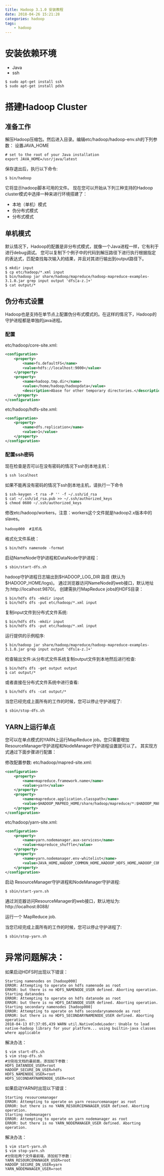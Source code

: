 ```yaml
---
title: Hadoop 3.1.0 安装教程
date: 2018-04-26 15:21:28
categories: hadoop
tags:
    - hadoop
---
```



# 安装依赖环境

- Java
- ssh

```shell
$ sudo apt-get install ssh
$ sudo apt-get install pdsh
```

<!--more -->

# 搭建Hadoop Cluster

## 准备工作

解压Hadoop压缩包。然后进入目录。编辑etc/hadoop/hadoop-env.sh的下列参数：
设置JAVA_HOME

```
# set to the root of your Java installation
export JAVA_HOME=/usr/java/latest 
```

保存退出后，执行以下命令:

```
$ bin/hadoop  
```

它将显示hadoop脚本可用的文件。
现在您可以开始从下列三种支持的Hadoop cluster模式中选择一种来进行环境搭建了：

- 本地（单机）模式
- 伪分布式模式
- 分布式模式

## 单机模式

默认情况下，Hadoop的配置是非分布式模式，就像一个Java进程一样，它有利于进行debug调试。
您可以复制下个例子中的代码到解压路径下进行执行根据指定的表达式，匹配查找每次输入的结果，并且对其进行输出到output路径下。

```shell
$ mkdir input  
$ cp etc/hadoop/*.xml input  
$ bin/hadoop jar share/hadoop/mapreduce/hadoop-mapreduce-examples-3.1.0.jar grep input output 'dfs[a-z.]+'  
$ cat output/*  
```

## 伪分布式设置

Hadoop也是支持在单节点上配置伪分布式模式的。在这样的情况下，Hadoop的守护进程都是单独的java进程。

### 配置

etc/hadoop/core-site.xml:
```xml
<configuration>  
    <property>  
        <name>fs.defaultFS</name>  
        <value>hdfs://localhost:9000</value>  
    </property>
    <property>  
        <name>hadoop.tmp.dir</name>  
        <value>/home/hadoop/hadoopdata</value>  
        <description>Abase for other temporary directories.</description>  
    </property>  
</configuration> 
```

etc/hadoop/hdfs-site.xml:
```xml
<configuration>  
    <property>  
        <name>dfs.replication</name>  
        <value>1</value>  
    </property>  
</configuration>  
```

### 配置ssh密码

现在检查是否可以在没有密码的情况下ssh到本地主机：

```shell
$ ssh localhost
```

如果不能再没有密码的情况下ssh到本地主机，请执行一下命令
```shell
$ ssh-keygen -t rsa -P '' -f ~/.ssh/id_rsa  
$ cat ~/.ssh/id_rsa.pub >> ~/.ssh/authorized_keys  
$ chmod 0600 ~/.ssh/authorized_keys  
```

修改etc/hadoop/workers，注意：workers这个文件就是hadoop2.x版本中的slaves。
```
hadoop000  #主机名  
```

格式化文件系统：
```shell
$ bin/hdfs namenode -format 
```

启动NameNode守护进程和DataNode守护进程：
```shell
$ sbin/start-dfs.sh
```

hadoop守护进程日志输出到$HADOOP_LOG_DIR 路径 (默认为 $HADOOP_HOME/logs)。
通过浏览器访问NameNode的web接口，默认地址为:http://localhost:9870/。
创建需执行MapReduce jobs的HDFS目录：
```shell
$ bin/hdfs dfs -mkdir input  
$ bin/hdfs dfs -put etc/hadoop/*.xml input  
```

复制input文件到分布式文件系统:
```shell
$ bin/hdfs dfs -mkdir input  
$ bin/hdfs dfs -put etc/hadoop/*.xml input  
```

运行提供的示例程序:
```shell
$ bin/hadoop jar share/hadoop/mapreduce/hadoop-mapreduce-examples-3.1.0.jar grep input output 'dfs[a-z.]+'  
```

检查输出文件:从分布式文件系统复制output文件到本地然后进行检查:
```shell
$ bin/hdfs dfs -get output output  
$ cat output/*  
```
或者直接在分布式文件系统中进行查看:
```shell
$ bin/hdfs dfs -cat output/*  
```

当您已经完成上面所有的工作的时候，您可以停止守护进程了:
```shell
$ sbin/stop-dfs.sh  
```

## YARN上运行单点

您可以在单点模式的YARN上运行MapReduce job。您只需要增加ResourceManager守护进程和NodeManager守护进程设置就可以了。
其实现方式通过下面步骤进行配置：

修改配置参数:
etc/hadoop/mapred-site.xml:
```xml
<configuration>  
    <property>  
        <name>mapreduce.framework.name</name>  
        <value>yarn</value>  
    </property>
    <property>  
        <name>mapreduce.application.classpath</name>  
        <value>$HADOOP_MAPRED_HOME/share/hadoop/mapreduce/*:$HADOOP_MAPRED_HOME/share/hadoop/mapreduce/lib/*</value>  
    </property>  
</configuration>  
```
etc/hadoop/yarn-site.xml:
```xml
<configuration>  
    <property>  
        <name>yarn.nodemanager.aux-services</name>  
        <value>mapreduce_shuffle</value>  
    </property>  
    <property>  
        <name>yarn.nodemanager.env-whitelist</name>  
        <value>JAVA_HOME,HADOOP_COMMON_HOME,HADOOP_HDFS_HOME,HADOOP_CONF_DIR,CLASSPATH_PREPEND_DISTCACHE,HADOOP_YARN_HOME,HADOOP_MAPRED_HOME</value>  
    </property>  
</configuration>  
```

启动 ResourceManager守护进程和NodeManager守护进程:
```shell
$ sbin/start-yarn.sh  
```

通过浏览器访问ResourceManager的web接口，默认地址为: http://localhost:8088/

运行一个 MapReduce job.

当您已经完成上面所有的工作的时候，您可以停止守护进程了:
```shell
$ sbin/stop-yarn.sh  
```

# 异常问题解决：

如果启动HDFS时出现以下错误：

```
Starting namenodes on [hadoop000]  
ERROR: Attempting to operate on hdfs namenode as root  
ERROR: but there is no HDFS_NAMENODE_USER defined. Aborting operation.  
Starting datanodes  
ERROR: Attempting to operate on hdfs datanode as root  
ERROR: but there is no HDFS_DATANODE_USER defined. Aborting operation.  
Starting secondary namenodes [hadoop000]  
ERROR: Attempting to operate on hdfs secondarynamenode as root  
ERROR: but there is no HDFS_SECONDARYNAMENODE_USER defined. Aborting operation.  
2018-04-13 07:37:05,439 WARN util.NativeCodeLoader: Unable to load native-hadoop library for your platform... using builtin-java classes where applicable 
```

解决办法：

```
$ vim start-dfs.sh  
$ vim stop-dfs.sh  
#分别在文档的最前面，添加如下参数：  
HDFS_DATANODE_USER=root  
HADOOP_SECURE_DN_USER=hdfs  
HDFS_NAMENODE_USER=root  
HDFS_SECONDARYNAMENODE_USER=root   
```


如果启动YARN时出现以下错误：

```
Starting resourcemanager  
ERROR: Attempting to operate on yarn resourcemanager as root  
ERROR: but there is no YARN_RESOURCEMANAGER_USER defined. Aborting operation.  
Starting nodemanagers  
ERROR: Attempting to operate on yarn nodemanager as root  
ERROR: but there is no YARN_NODEMANAGER_USER defined. Aborting operation.  
```

解决办法：

```
$ vim start-yarn.sh  
$ vim stop-yarn.sh  
#分别在两个文件最前端，添加如下参数：  
YARN_RESOURCEMANAGER_USER=root  
HADOOP_SECURE_DN_USER=yarn  
YARN_NODEMANAGER_USER=root     
```